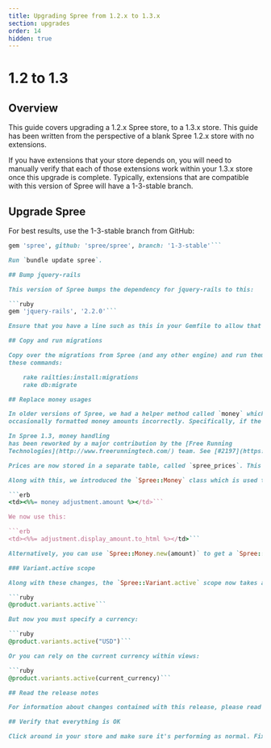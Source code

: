 ```yaml
---
title: Upgrading Spree from 1.2.x to 1.3.x
section: upgrades
order: 14
hidden: true
---
```


# 1.2 to 1.3

## Overview

This guide covers upgrading a 1.2.x Spree store, to a 1.3.x store. This guide has been written from the perspective of a blank Spree 1.2.x store with no extensions.

If you have extensions that your store depends on, you will need to manually verify that each of those extensions work within your 1.3.x store once this upgrade is complete. Typically, extensions that are compatible with this version of Spree will have a 1-3-stable branch.

## Upgrade Spree

For best results, use the 1-3-stable branch from GitHub:

```ruby
gem 'spree', github: 'spree/spree', branch: '1-3-stable'```

Run `bundle update spree`.

## Bump jquery-rails

This version of Spree bumps the dependency for jquery-rails to this:

```ruby
gem 'jquery-rails', '2.2.0'```

Ensure that you have a line such as this in your Gemfile to allow that dependency.

## Copy and run migrations

Copy over the migrations from Spree (and any other engine) and run them using
these commands:

    rake railties:install:migrations
    rake db:migrate

## Replace money usages

In older versions of Spree, we had a helper method called `money` which
occasionally formatted money amounts incorrectly. Specifically, if the `I18n.locale` was changed, currencies started to display in that amount, rather than the proper amount. An item that was once $100, would suddenly become 100¥ if the locale was switched to Japanese, for instance.

In Spree 1.3, money handling
has been reworked by a major contribution by the [Free Running
Technologies](http://www.freerunningtech.com/) team. See [#2197](https://github.com/spree/spree/pull/2197) for details.

Prices are now stored in a separate table, called `spree_prices`. This table tracks the variant, the price amount, and the currency. This allows for variants to have different prices in different currencies.

Along with this, we introduced the `Spree::Money` class which is used to display amounts correctly. Where previously Spree would have done this:

```erb
<td><%%= money adjustment.amount %></td>```

We now use this:

```erb
<td><%%= adjustment.display_amount.to_html %></td>```

Alternatively, you can use `Spree::Money.new(amount)` to get a `Spree::Money` representation. Calling `to_html` on that object will format it neatly for HTML views, and calling `to_s` will format it nicely everywhere else.

### Variant.active scope

Along with these changes, the `Spree::Variant.active` scope now takes an argument for the currency. Whatever currency is specified will return variants in that currency. Previously it may have been enough to just do this:

```ruby
@product.variants.active```

But now you must specify a currency:

```ruby
@product.variants.active("USD")```

Or you can rely on the current currency within views:

```ruby
@product.variants.active(current_currency)```

## Read the release notes

For information about changes contained with this release, please read the [1.3.0 Release Notes](http://guides.spreecommerce.org/release_notes/spree_1_3_0.html).

## Verify that everything is OK

Click around in your store and make sure it's performing as normal. Fix any deprecation warnings you see.
```

